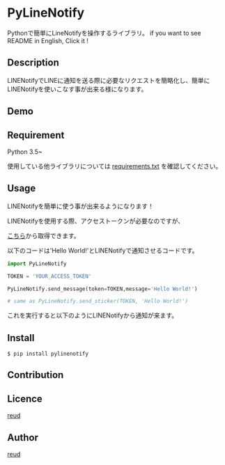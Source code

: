 PyLineNotify
====

Pythonで簡単にLineNotifyを操作するライブラリ。
if you want to see README in English,  Click it !

## Description

LINENotifyでLINEに通知を送る際に必要なリクエストを簡略化し、簡単にLINENotifyを使いこなす事が出来る様になります。

## Demo



## Requirement

Python 3.5~

使用している他ライブラリについては
[requirements.txt](https://github.com/reud/PyLineNotify/blob/master/requirements.txt) を確認してください。

## Usage
LINENotifyを簡単に使う事が出来るようになります！

LINENotifyを使用する際、アクセストークンが必要なのですが、

[こちら](https://notify-bot.line.me/ja/)から取得できます。

以下のコードは'Hello World!'とLINENotifyで通知させるコードです。


```Python
import PyLineNotify

TOKEN = 'YOUR_ACCESS_TOKEN'

PyLineNotify.send_message(token=TOKEN,message='Hello World!')

# same as PyLineNotify.send_sticker(TOKEN, 'Hello World!')

```

これを実行すると以下のようにLINENotifyから通知が来ます。

## Install

```Terminal
$ pip install pylinenotify
```

## Contribution

## Licence

[reud](https://github.com/reud/MIT_LICENSE)

## Author

[reud](https://github.com/reud)